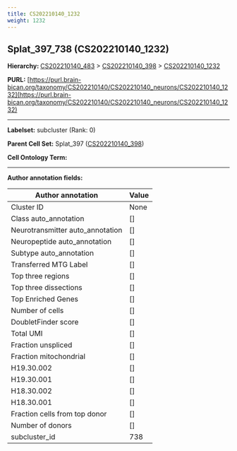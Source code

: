```yaml
---
title: CS202210140_1232
weight: 1232
---
```

## Splat_397_738 (CS202210140_1232)
<b>Hierarchy: </b>
[CS202210140_483](../CS202210140_483) >
[CS202210140_398](../CS202210140_398) >
[CS202210140_1232](../CS202210140_1232)

**PURL:** [https://purl.brain-bican.org/taxonomy/CS202210140/CS202210140_neurons/CS202210140_1232](https://purl.brain-bican.org/taxonomy/CS202210140/CS202210140_neurons/CS202210140_1232)

---


**Labelset:** subcluster (Rank: 0)

**Parent Cell Set:** Splat_397 ([CS202210140_398](../CS202210140_398))



**Cell Ontology Term:** 

[MARKER GENES.]: #


---

[TRANSFERRED ANNOTATIONS.]: #


[AUTHOR ANNOTATION FIELDS.]: #


**Author annotation fields:**

| Author annotation | Value |
|-------------------|-------|
|Cluster ID|None|
|Class auto_annotation|[]|
|Neurotransmitter auto_annotation|[]|
|Neuropeptide auto_annotation|[]|
|Subtype auto_annotation|[]|
|Transferred MTG Label|[]|
|Top three regions|[]|
|Top three dissections|[]|
|Top Enriched Genes|[]|
|Number of cells|[]|
|DoubletFinder score|[]|
|Total UMI|[]|
|Fraction unspliced|[]|
|Fraction mitochondrial|[]|
|H19.30.002|[]|
|H19.30.001|[]|
|H18.30.002|[]|
|H18.30.001|[]|
|Fraction cells from top donor|[]|
|Number of donors|[]|
|subcluster_id|738|
